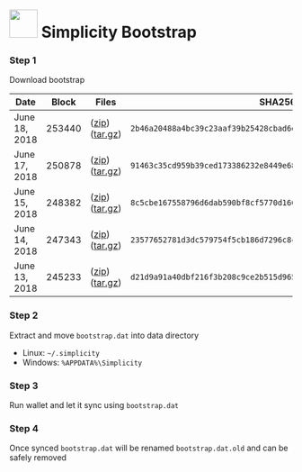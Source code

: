 # <img src="https://i.imgur.com/EVMMO6N.jpg" width="50"> Simplicity Bootstrap

### Step 1
Download bootstrap

| Date  | Block | Files | SHA256 |
| --- | --- | --- | --- |
| June 18, 2018 | 253440 | ([zip](https://transfer.sh/j4KdX/bootstrap.zip)) ([tar.gz](https://transfer.sh/Ry3oq/bootstrap.tar.gz)) | `2b46a20488a4bc39c23aaf39b25428cbad6d0e5912d54704f120fce8b7efe969` |
| June 17, 2018 | 250878 | ([zip](https://transfer.sh/sHc7W/bootstrap.zip)) ([tar.gz](https://transfer.sh/UWJ1r/bootstrap.tar.gz)) | `91463c35cd959b39ced173386232e8449e68ffbd9cd9d7239e037fec3e812aaa` |
| June 15, 2018 | 248382 | ([zip](https://transfer.sh/CT4V7/bootstrap.zip)) ([tar.gz](https://transfer.sh/Nj6ay/bootstrap.tar.gz)) | `8c5cbe167558796d6dab590bf8cf5770d1667b1e2c86fe9fd900710936794ddf` |
| June 14, 2018 | 247343 | ([zip](https://transfer.sh/wASXd/bootstrap.zip)) ([tar.gz](https://transfer.sh/4UVaP/bootstrap.tar.gz)) | `23577652781d3dc579754f5cb186d7296c8cb7fff16c5d487fdd8b276d7c66a0` |
| June 13, 2018 | 245233 | ([zip](https://transfer.sh/djKXv/bootstrap.zip)) ([tar.gz](https://transfer.sh/1ExSR/bootstrap.tar.gz)) | `d21d9a91a40dbf216f3b208c9ce2b515d965fec84a5a3a401fed71aad9cb70d7` |

### Step 2
Extract and move `bootstrap.dat` into data directory

* Linux: `~/.simplicity`
* Windows: `%APPDATA%\Simplicity`

### Step 3
Run wallet and let it sync using `bootstrap.dat`

### Step 4
Once synced `bootstrap.dat` will be renamed `bootstrap.dat.old` and can be safely removed

